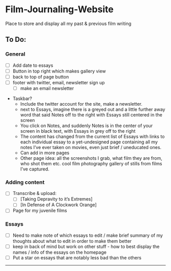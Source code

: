 # Film-Journaling-Website
Place to store and display all my past &amp; previous film writing
## To Do:

### General

- [ ]  Add date to essays
- [ ]  Button in top right which makes gallery view
- [ ]  back to top of page button
- [ ]  footer with twitter, email, newsletter sign up
    - [ ]  make an email newsletter
- Taskbar?
    - Include the twitter account for the site, make a newsletter.
    - next to Essays, imagine there is a greyed out and a little further away word that said Notes off to the right with Essays still centered in the screen
    - You click on Notes, and suddenly Notes is in the center of your screen in black text, with Essays in grey off to the right
    - The content has changed from the current list of Essays with links to each individual essay to a yet-undesigned page containing all my notes I’ve ever taken on movies, even just brief / uneducated ones.
    - Can add in more pages
    - Other page idea: all the screenshots I grab, what film they are from, who shot them etc. cool film photography gallery of stills from films I’ve captured.

### Adding content

- [ ]  Transcribe & upload:
    - [ ]  [Taking Depravity to it’s Extremes]
    - [ ]  [In Defense of A Clockwork Orange]
- [ ]  Page for my juvenile films

### Essays

- [ ]  Need to make note of which essays to edit / make brief summary of my thoughts about what to edit in order to make them better
- [ ]  keep in back of mind but work on other stuff - how to best display the names / info of the essays on the homepage
- [ ]  Put a star on essays that are notably less bad than the others

---
